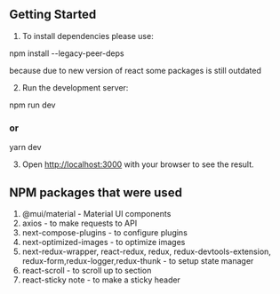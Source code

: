 ## Getting Started

1. To install dependencies please use:

npm install --legacy-peer-deps

because due to new version of react some packages is still outdated

2. Run the development server:

npm run dev
### or
yarn dev

3. Open [http://localhost:3000](http://localhost:3000) with your browser to see the result.

## NPM packages that were used

1. @mui/material - Material UI components
2. axios - to make requests to API
3. next-compose-plugins - to configure plugins
4. next-optimized-images - to optimize images
5. next-redux-wrapper, react-redux, redux, redux-devtools-extension, redux-form,redux-logger,redux-thunk - to setup state manager
6. react-scroll - to scroll up to section
7. react-sticky note - to make a sticky header
